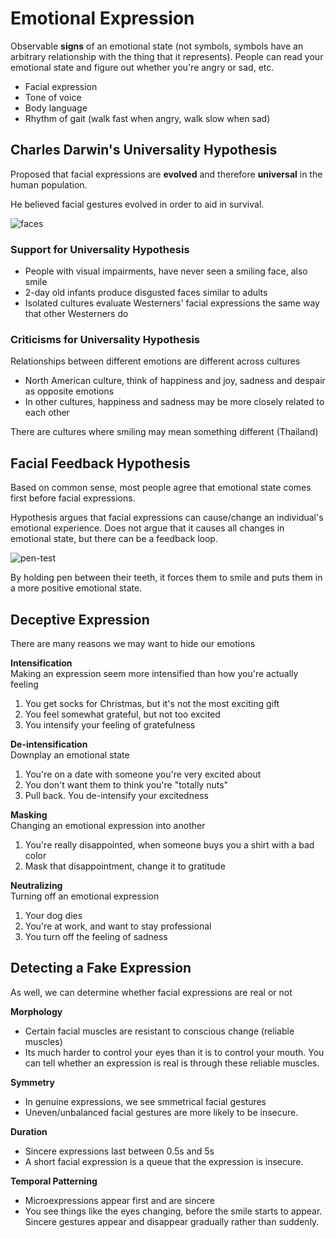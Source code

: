 # Emotional Expression
Observable **signs** of an emotional state (not symbols, symbols have an arbitrary relationship with the thing that it represents). People can read your emotional state and figure out whether you're angry or sad, etc.
* Facial expression
* Tone of voice
* Body language
* Rhythm of gait (walk fast when angry, walk slow when sad)

## Charles Darwin's Universality Hypothesis
Proposed that facial expressions are **evolved** and therefore **universal** in the human population.

He believed facial gestures evolved in order to aid in survival.

![faces](faces.png)

### Support for Universality Hypothesis
* People with visual impairments, have never seen a smiling face, also smile
* 2-day old infants produce disgusted faces similar to adults
* Isolated cultures evaluate Westerners' facial expressions the same way that other Westerners do

### Criticisms for Universality Hypothesis
Relationships between different emotions are different across cultures
* North American culture, think of happiness and joy, sadness and despair as opposite emotions
* In other cultures, happiness and sadness may be more closely related to each other

There are cultures where smiling may mean something different (Thailand)

## Facial Feedback Hypothesis
Based on common sense, most people agree that emotional state comes first before facial expressions.

Hypothesis argues that facial expressions can cause/change an individual's emotional experience. Does not argue that it causes all changes in emotional state, but there can be a feedback loop.

![pen-test](pen-test.png)

By holding pen between their teeth, it forces them to smile and puts them in a more positive emotional state.

## Deceptive Expression
There are many reasons we may want to hide our emotions

**Intensification**  
Making an expression seem more intensified than how you're actually feeling
1. You get socks for Christmas, but it's not the most exciting gift
2. You feel somewhat grateful, but not too excited
3. You intensify your feeling of gratefulness

**De-intensification**  
Downplay an emotional state
1. You're on a date with someone you're very excited about
2. You don't want them to think you're "totally nuts"
3. Pull back. You de-intensify your excitedness

**Masking**  
Changing an emotional expression into another
1. You're really disappointed, when someone buys you a shirt with a bad color
2. Mask that disappointment, change it to gratitude

**Neutralizing**  
Turning off an emotional expression
1. Your dog dies
2. You're at work, and want to stay professional
3. You turn off the feeling of sadness

## Detecting a Fake Expression
As well, we can determine whether facial expressions are real or not

**Morphology**
* Certain facial muscles are resistant to conscious change (reliable muscles)
* Its much harder to control your eyes than it is to control your mouth. You can tell whether an expression is real is through these reliable muscles.

**Symmetry**
* In genuine expressions, we see smmetrical facial gestures
* Uneven/unbalanced facial gestures are more likely to be insecure.

**Duration**  
* Sincere expressions last between 0.5s and 5s
* A short facial expression is a queue that the expression is insecure.

**Temporal Patterning**  
* Microexpressions appear first and are sincere
* You see things like the eyes changing, before the smile starts to appear. Sincere gestures appear and disappear gradually rather than suddenly.
